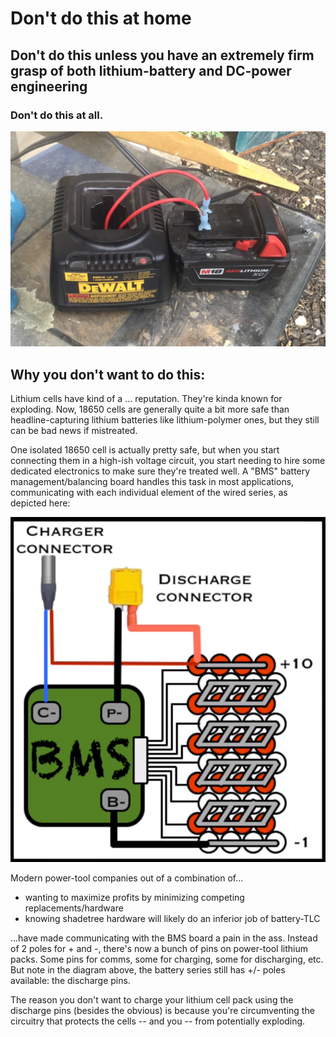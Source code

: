 # Don't do this at home

## Don't do this unless you have an extremely firm grasp of both lithium-battery and DC-power engineering

### Don't do this at all.

![](18v-milwaukee-lithium-via-nicad-charger.jpg)

## Why you don't want to do this:

Lithium cells have kind of a ... reputation.  They're kinda known for exploding.  Now, 18650 cells are generally quite a bit more safe than headline-capturing lithium batteries like lithium-polymer ones, but they still can be bad news if mistreated.

One isolated 18650 cell is actually pretty safe, but when you start connecting them in a high-ish voltage circuit, you start needing to hire some dedicated electronics to make sure they're treated well.  A "BMS" battery management/balancing board handles this task in most applications, communicating with each individual element of the wired series, as depicted here:

![](using-discharge-poles-to-circumvent-bms.png)

Modern power-tool companies out of a combination of...

* wanting to maximize profits by minimizing competing replacements/hardware
* knowing shadetree hardware will likely do an inferior job of battery-TLC

...have made communicating with the BMS board a pain in the ass. Instead of 2 poles for + and -, there's now a bunch of pins on power-tool lithium packs. Some pins for comms, some for charging, some for discharging, etc.  But note in the diagram above, the battery series still has +/- poles available: the discharge pins.

The reason you don't want to charge your lithium cell pack using the discharge pins (besides the obvious) is because you're circumventing the circuitry that protects the cells -- and you -- from potentially exploding.